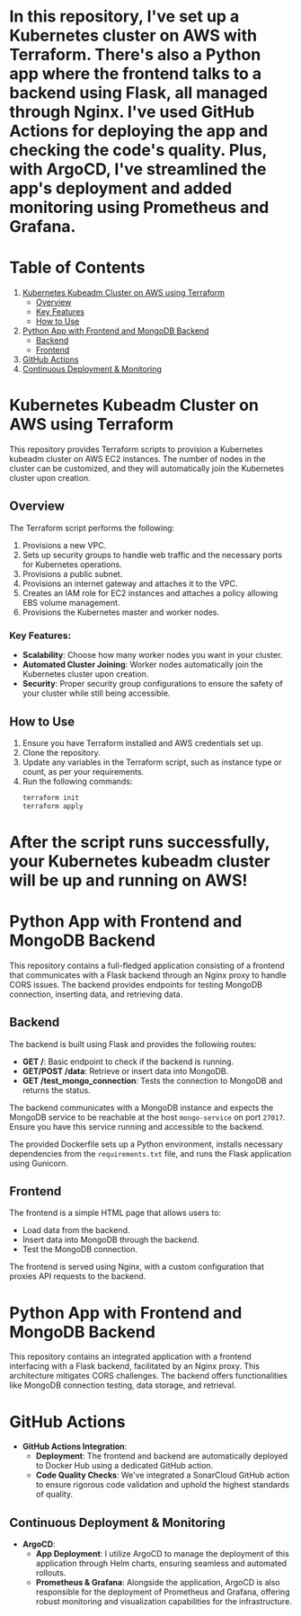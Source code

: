# In this repository, I've set up a Kubernetes cluster on AWS with Terraform. There's also a Python app where the frontend talks to a backend using Flask, all managed through Nginx. I've used GitHub Actions for deploying the app and checking the code's quality. Plus, with ArgoCD, I've streamlined the app's deployment and added monitoring using Prometheus and Grafana.


# Table of Contents

1. [Kubernetes Kubeadm Cluster on AWS using Terraform](#kubernetes-kubeadm-cluster-on-aws-using-terraform)
    - [Overview](#overview)
    - [Key Features](#key-features)
    - [How to Use](#how-to-use)
2. [Python App with Frontend and MongoDB Backend](#python-app-with-frontend-and-mongodb-backend)
    - [Backend](#backend)
    - [Frontend](#frontend)
3. [GitHub Actions](#github-actions)
4. [Continuous Deployment & Monitoring](#continuous-deployment--monitoring)


# Kubernetes Kubeadm Cluster on AWS using Terraform

This repository provides Terraform scripts to provision a Kubernetes kubeadm cluster on AWS EC2 instances. The number of nodes in the cluster can be customized, and they will automatically join the Kubernetes cluster upon creation.

## Overview

The Terraform script performs the following:

1. Provisions a new VPC.
2. Sets up security groups to handle web traffic and the necessary ports for Kubernetes operations.
3. Provisions a public subnet.
4. Provisions an internet gateway and attaches it to the VPC.
5. Creates an IAM role for EC2 instances and attaches a policy allowing EBS volume management.
6. Provisions the Kubernetes master and worker nodes.

### Key Features:

- **Scalability**: Choose how many worker nodes you want in your cluster.
- **Automated Cluster Joining**: Worker nodes automatically join the Kubernetes cluster upon creation.
- **Security**: Proper security group configurations to ensure the safety of your cluster while still being accessible.
  
## How to Use

1. Ensure you have Terraform installed and AWS credentials set up.
2. Clone the repository.
3. Update any variables in the Terraform script, such as instance type or count, as per your requirements.
4. Run the following commands:
   ```bash
   terraform init
   terraform apply

# After the script runs successfully, your Kubernetes kubeadm cluster will be up and running on AWS!


# Python App with Frontend and MongoDB Backend

This repository contains a full-fledged application consisting of a frontend that communicates with a Flask backend through an Nginx proxy to handle CORS issues. The backend provides endpoints for testing MongoDB connection, inserting data, and retrieving data.

## Backend

The backend is built using Flask and provides the following routes:

- **GET /**: Basic endpoint to check if the backend is running.
- **GET/POST /data**: Retrieve or insert data into MongoDB.
- **GET /test_mongo_connection**: Tests the connection to MongoDB and returns the status.

The backend communicates with a MongoDB instance and expects the MongoDB service to be reachable at the host `mongo-service` on port `27017`. Ensure you have this service running and accessible to the backend.

The provided Dockerfile sets up a Python environment, installs necessary dependencies from the `requirements.txt` file, and runs the Flask application using Gunicorn.

## Frontend

The frontend is a simple HTML page that allows users to:

- Load data from the backend.
- Insert data into MongoDB through the backend.
- Test the MongoDB connection.

The frontend is served using Nginx, with a custom configuration that proxies API requests to the backend.

# Python App with Frontend and MongoDB Backend

This repository contains an integrated application with a frontend interfacing with a Flask backend, facilitated by an Nginx proxy. This architecture mitigates CORS challenges. The backend offers functionalities like MongoDB connection testing, data storage, and retrieval.

# GitHub Actions

- **GitHub Actions Integration**:
    - **Deployment**: The frontend and backend are automatically deployed to Docker Hub using a dedicated GitHub action.
    - **Code Quality Checks**: We've integrated a SonarCloud GitHub action to ensure rigorous code validation and uphold the highest standards of quality.

## Continuous Deployment & Monitoring

- **ArgoCD**: 
    - **App Deployment**: I utilize ArgoCD to manage the deployment of this application through Helm charts, ensuring seamless and automated rollouts.
    - **Prometheus & Grafana**: Alongside the application, ArgoCD is also responsible for the deployment of Prometheus and Grafana, offering robust monitoring and visualization capabilities for the infrastructure.

